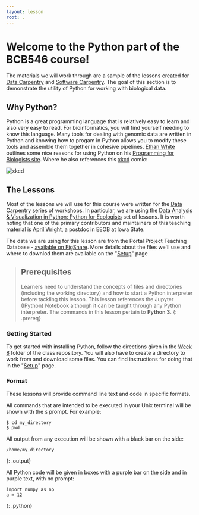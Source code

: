 ```yaml
---
layout: lesson
root: .
---
```


# Welcome to the Python part of the BCB546 course!

The materials we will work through are a sample of the lessons created for [Data Carpentry](http://www.datacarpentry.org/python-ecology-lesson/00-short-introduction-to-Python/) and [Software Carpentry](http://swcarpentry.github.io/python-novice-inflammation). 
The goal of this section is to demonstrate the utility of Python for working with biological data. 

## Why Python?

Python is a great programming language that is relatively easy to learn and also very easy to read. 
For bioinformatics, you will find yourself needing to know this language. Many tools for dealing with genomic data are written in Python and knowing how to progam in Python allows you to modify these tools and assemble them together in cohesive pipelines. 
[Ethan White](http://whitelab.weecology.org/) outlines some nice reasons for using Python on his [Programming for Biologists site](http://www.programmingforbiologists.org/about/why-python/). Where he also references this [xkcd](https://xkcd.com/) comic:

![xkcd](http://imgs.xkcd.com/comics/python.png)

## The Lessons

Most of the lessons we will use for this course were written for the [Data Carpentry](http://www.datacarpentry.org/) series of workshops. In particular, we are using the [Data Analysis & Visualization in Python: Python for Ecologists](http://www.datacarpentry.org/python-ecology-lesson/) set of lessons. It is worth noting that one of the primary contributors and maintainers of this teaching material is [April Wright](http://wrightaprilm.github.io/pages/about_me.html), a postdoc in EEOB at Iowa State. 

The data we are using for this lesson are from the Portal Project Teaching Database -
[available on FigShare](https://figshare.com/articles/Portal_Project_Teaching_Database/1314459).
More details about the files we'll use and where to downlod them are available on the "[Setup](setup/)" page


> ## Prerequisites
>
> Learners need to understand the concepts of files and directories
> (including the working directory) and how to start a Python
> interpreter before tackling this lesson. This lesson references the Jupyter (IPython)
> Notebook although it can be taught through any Python interpreter.
> The commands in this lesson pertain to **Python 3**.
{: .prereq}

### Getting Started
To get started with installing Python, follow the directions given in the [Week 8](https://github.com/EEOB-BioData/BCB546X-Spring2017/tree/master/Week_8)
folder of the class repository.
You will also have to create a directory to work from and download some files. You can find instructions for doing that in the "[Setup](setup/)" page. 

### Format

These lessons will provide command line text and code in specific formats.

All commands that are intended to be executed in your Unix terminal will be shown with the `$` prompt. For example:

```
$ cd my_directory
$ pwd
```

All output from any execution will be shown with a black bar on the side:

~~~
/home/my_directory
~~~
{: .output}

All Python code will be given in boxes with a purple bar on the side and in purple text, with no prompt:

~~~
import numpy as np
a = 12
~~~
{: .python}
